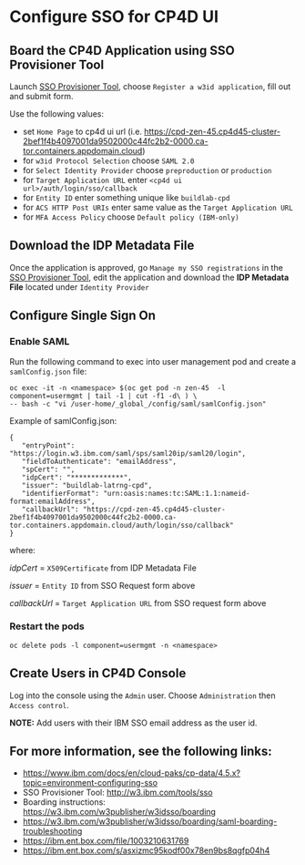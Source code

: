 # Configure SSO for CP4D UI

## Board the CP4D Application using SSO Provisioner Tool
Launch [SSO Provisioner Tool](http://w3.ibm.com/tools/sso), choose `Register a w3id application`, fill out and submit form.

Use the following values:
- set `Home Page` to cp4d ui url (i.e. https://cpd-zen-45.cp4d45-cluster-2bef1f4b4097001da9502000c44fc2b2-0000.ca-tor.containers.appdomain.cloud)
- for `w3id Protocol Selection` choose `SAML 2.0`
- for `Select Identity Provider` choose `preproduction` or `production`
- for `Target Application URL` enter `<cp4d ui url>/auth/login/sso/callback`
- for `Entity ID` enter something unique like `buildlab-cpd`
- for `ACS HTTP Post URIs` enter same value as the `Target Application URL`
- for `MFA Access Policy` choose `Default policy (IBM-only)`

## Download the IDP Metadata File

Once the application is approved, go `Manage my SSO registrations` in the [SSO Provisioner Tool](http://w3.ibm.com/tools/sso), edit the application and download the **IDP Metadata File** located under `Identity Provider`

## Configure Single Sign On 

### Enable SAML 
Run the following command to exec into user management pod and create a `samlConfig.json` file:
```
oc exec -it -n <namespace> $(oc get pod -n zen-45  -l component=usermgmt | tail -1 | cut -f1 -d\ ) \
-- bash -c "vi /user-home/_global_/config/saml/samlConfig.json"
```
Example of samlConfig.json:
```
{
   "entryPoint": "https://login.w3.ibm.com/saml/sps/saml20ip/saml20/login",
   "fieldToAuthenticate": "emailAddress",
   "spCert": "",
   "idpCert": "*************",        
   "issuer": "buildlab-latrng-cpd",   
   "identifierFormat": "urn:oasis:names:tc:SAML:1.1:nameid-format:emailAddress",
   "callbackUrl": "https://cpd-zen-45.cp4d45-cluster-2bef1f4b4097001da9502000c44fc2b2-0000.ca-tor.containers.appdomain.cloud/auth/login/sso/callback" 
}
```
where:

_idpCert_ = `X509Certificate` from IDP Metadata File

_issuer_ = `Entity ID` from SSO Request form above

_callbackUrl_ = `Target Application URL` from SSO request form above

### Restart the pods
```
oc delete pods -l component=usermgmt -n <namespace>
```

## Create Users in CP4D Console

Log into the console using the `Admin` user.  Choose `Administration` then `Access control`.  

**NOTE:** Add users with their IBM SSO email address as the user id.

## For more information, see the following links:
- https://www.ibm.com/docs/en/cloud-paks/cp-data/4.5.x?topic=environment-configuring-sso
- SSO Provisioner Tool: http://w3.ibm.com/tools/sso
- Boarding instructions: https://w3.ibm.com/w3publisher/w3idsso/boarding
- https://w3.ibm.com/w3publisher/w3idsso/boarding/saml-boarding-troubleshooting
- https://ibm.ent.box.com/file/1003210631769 
- https://ibm.ent.box.com/s/asxizmc95kodf00x78en9bs8qgfp04h4
